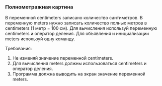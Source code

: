 
### Полнометражная картина

В переменной centimeters записано количество сантиметров.
В переменную meters нужно записать количество полных метров в centimeters (1 метр = 100 см).
Для вычисления используй переменную centimeters и оператор деления.
Для объявления и инициализации meters используй одну команду.


Требования:
1.	Не изменяй значение переменной centimeters.
2.	Для вычисления meters должны использоваться centimeters и оператор деления.
3.	Программа должна выводить на экран значение переменной meters.


